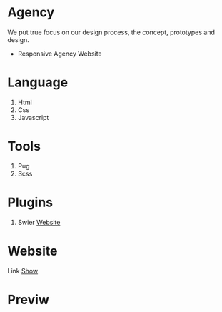 # Agency

We put true focus on our design process, the concept, prototypes and design.

- Responsive Agency Website

# Language

1. Html
2. Css
3. Javascript

# Tools

1. Pug
2. Scss

# Plugins

1. Swier [Website](https://swiperjs.com/)

# Website

Link [Show](https://tomorrowwebsite.github.io/Agency-1/dist/index.html)

# Previw
